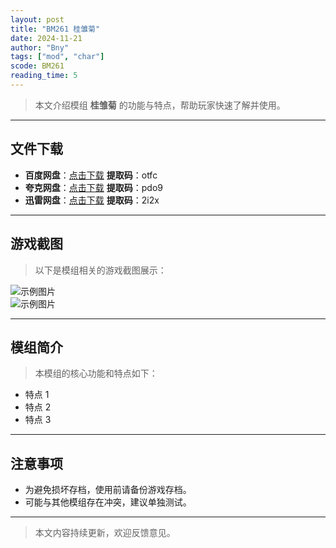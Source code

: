 ```yaml
---
layout: post
title: "BM261 桂雏菊"
date: 2024-11-21
author: "Bny"
tags: ["mod", "char"]
scode: BM261
reading_time: 5
---
```


> 本文介绍模组 **桂雏菊** 的功能与特点，帮助玩家快速了解并使用。

---





## 文件下载
- **百度网盘**：[点击下载](https://pan.baidu.com/s/1mRUL58aXa8ryI1Rt-cE66w?pwd=otfc)  **提取码**：otfc  
- **夸克网盘**：[点击下载](https://pan.quark.cn/s/078f2c8988da?pwd=pdo9)  **提取码**：pdo9  
- **迅雷网盘**：[点击下载](https://pan.xunlei.com/s/VOCCbR39wSKMxXDUOvjC-RtOA1?pwd=2i2x)  **提取码**：2i2x  

---

## 游戏截图
> 以下是模组相关的游戏截图展示：

![示例图片](https://example.com/screenshot1.jpg)  
![示例图片](https://example.com/screenshot2.jpg)

---

## 模组简介
> 本模组的核心功能和特点如下：
- 特点 1
- 特点 2
- 特点 3

---

## 注意事项
- 为避免损坏存档，使用前请备份游戏存档。
- 可能与其他模组存在冲突，建议单独测试。

---

> 本文内容持续更新，欢迎反馈意见。

